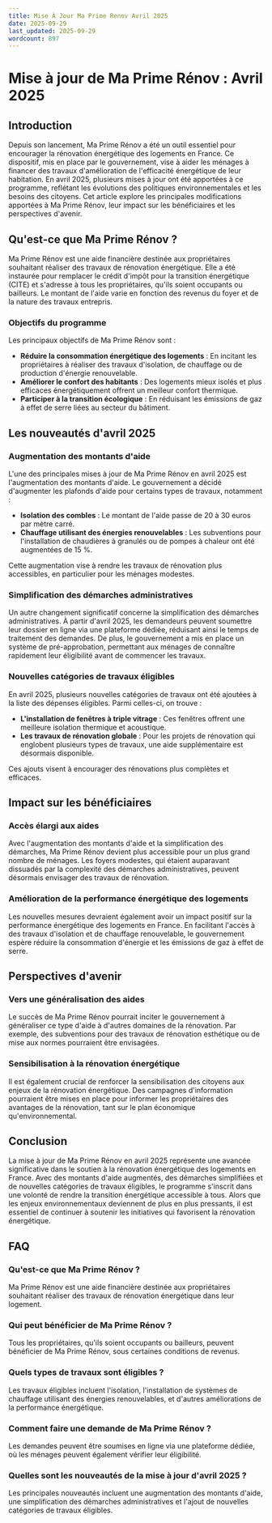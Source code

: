 ```yaml
---
title: Mise À Jour Ma Prime Renov Avril 2025
date: 2025-09-29
last_updated: 2025-09-29
wordcount: 897
---
```


# Mise à jour de Ma Prime Rénov : Avril 2025

## Introduction

Depuis son lancement, Ma Prime Rénov a été un outil essentiel pour encourager la rénovation énergétique des logements en France. Ce dispositif, mis en place par le gouvernement, vise à aider les ménages à financer des travaux d'amélioration de l'efficacité énergétique de leur habitation. En avril 2025, plusieurs mises à jour ont été apportées à ce programme, reflétant les évolutions des politiques environnementales et les besoins des citoyens. Cet article explore les principales modifications apportées à Ma Prime Rénov, leur impact sur les bénéficiaires et les perspectives d'avenir.

## Qu'est-ce que Ma Prime Rénov ?

Ma Prime Rénov est une aide financière destinée aux propriétaires souhaitant réaliser des travaux de rénovation énergétique. Elle a été instaurée pour remplacer le crédit d'impôt pour la transition énergétique (CITE) et s'adresse à tous les propriétaires, qu'ils soient occupants ou bailleurs. Le montant de l'aide varie en fonction des revenus du foyer et de la nature des travaux entrepris.

### Objectifs du programme

Les principaux objectifs de Ma Prime Rénov sont :

- **Réduire la consommation énergétique des logements** : En incitant les propriétaires à réaliser des travaux d'isolation, de chauffage ou de production d'énergie renouvelable.
- **Améliorer le confort des habitants** : Des logements mieux isolés et plus efficaces énergétiquement offrent un meilleur confort thermique.
- **Participer à la transition écologique** : En réduisant les émissions de gaz à effet de serre liées au secteur du bâtiment.

## Les nouveautés d'avril 2025

### Augmentation des montants d'aide

L'une des principales mises à jour de Ma Prime Rénov en avril 2025 est l'augmentation des montants d'aide. Le gouvernement a décidé d'augmenter les plafonds d'aide pour certains types de travaux, notamment :

- **Isolation des combles** : Le montant de l'aide passe de 20 à 30 euros par mètre carré.
- **Chauffage utilisant des énergies renouvelables** : Les subventions pour l'installation de chaudières à granulés ou de pompes à chaleur ont été augmentées de 15 %.

Cette augmentation vise à rendre les travaux de rénovation plus accessibles, en particulier pour les ménages modestes.

### Simplification des démarches administratives

Un autre changement significatif concerne la simplification des démarches administratives. À partir d'avril 2025, les demandeurs peuvent soumettre leur dossier en ligne via une plateforme dédiée, réduisant ainsi le temps de traitement des demandes. De plus, le gouvernement a mis en place un système de pré-approbation, permettant aux ménages de connaître rapidement leur éligibilité avant de commencer les travaux.

### Nouvelles catégories de travaux éligibles

En avril 2025, plusieurs nouvelles catégories de travaux ont été ajoutées à la liste des dépenses éligibles. Parmi celles-ci, on trouve :

- **L'installation de fenêtres à triple vitrage** : Ces fenêtres offrent une meilleure isolation thermique et acoustique.
- **Les travaux de rénovation globale** : Pour les projets de rénovation qui englobent plusieurs types de travaux, une aide supplémentaire est désormais disponible.

Ces ajouts visent à encourager des rénovations plus complètes et efficaces.

## Impact sur les bénéficiaires

### Accès élargi aux aides

Avec l'augmentation des montants d'aide et la simplification des démarches, Ma Prime Rénov devient plus accessible pour un plus grand nombre de ménages. Les foyers modestes, qui étaient auparavant dissuadés par la complexité des démarches administratives, peuvent désormais envisager des travaux de rénovation.

### Amélioration de la performance énergétique des logements

Les nouvelles mesures devraient également avoir un impact positif sur la performance énergétique des logements en France. En facilitant l'accès à des travaux d'isolation et de chauffage renouvelable, le gouvernement espère réduire la consommation d'énergie et les émissions de gaz à effet de serre.

## Perspectives d'avenir

### Vers une généralisation des aides

Le succès de Ma Prime Rénov pourrait inciter le gouvernement à généraliser ce type d'aide à d'autres domaines de la rénovation. Par exemple, des subventions pour des travaux de rénovation esthétique ou de mise aux normes pourraient être envisagées.

### Sensibilisation à la rénovation énergétique

Il est également crucial de renforcer la sensibilisation des citoyens aux enjeux de la rénovation énergétique. Des campagnes d'information pourraient être mises en place pour informer les propriétaires des avantages de la rénovation, tant sur le plan économique qu'environnemental.

## Conclusion

La mise à jour de Ma Prime Rénov en avril 2025 représente une avancée significative dans le soutien à la rénovation énergétique des logements en France. Avec des montants d'aide augmentés, des démarches simplifiées et de nouvelles catégories de travaux éligibles, le programme s'inscrit dans une volonté de rendre la transition énergétique accessible à tous. Alors que les enjeux environnementaux deviennent de plus en plus pressants, il est essentiel de continuer à soutenir les initiatives qui favorisent la rénovation énergétique.

## FAQ

### Qu'est-ce que Ma Prime Rénov ?

Ma Prime Rénov est une aide financière destinée aux propriétaires souhaitant réaliser des travaux de rénovation énergétique dans leur logement.

### Qui peut bénéficier de Ma Prime Rénov ?

Tous les propriétaires, qu'ils soient occupants ou bailleurs, peuvent bénéficier de Ma Prime Rénov, sous certaines conditions de revenus.

### Quels types de travaux sont éligibles ?

Les travaux éligibles incluent l'isolation, l'installation de systèmes de chauffage utilisant des énergies renouvelables, et d'autres améliorations de la performance énergétique.

### Comment faire une demande de Ma Prime Rénov ?

Les demandes peuvent être soumises en ligne via une plateforme dédiée, où les ménages peuvent également vérifier leur éligibilité.

### Quelles sont les nouveautés de la mise à jour d'avril 2025 ?

Les principales nouveautés incluent une augmentation des montants d'aide, une simplification des démarches administratives et l'ajout de nouvelles catégories de travaux éligibles.